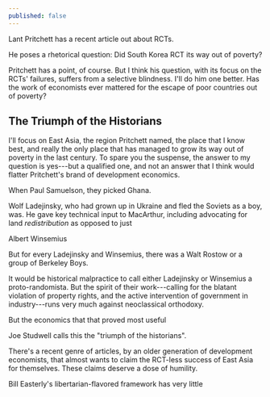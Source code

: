 ```yaml
---
published: false
---
```

Lant Pritchett has a recent article out about RCTs.

He poses a rhetorical question: Did South Korea RCT its way out of poverty?

Pritchett has a point, of course. But I think his question, with its focus on the RCTs' failures, suffers from a selective blindness. I'll do him one better. Has the work of economists ever mattered for the escape of poor countries out of poverty?

## The Triumph of the Historians

I'll focus on East Asia, the region Pritchett named, the place that I know best, and really the only place that has managed to grow its way out of poverty in the last century. To spare you the suspense, the answer to my question is yes---but a qualified one, and not an answer that I think would flatter Pritchett's brand of development economics.

When Paul Samuelson, they picked Ghana.

Wolf Ladejinsky, who had grown up in Ukraine and fled the Soviets as a boy, was. He gave key technical input to MacArthur, including advocating for land _redistribution_ as opposed to just 

Albert Winsemius

But for every Ladejinsky and Winsemius, there was a Walt Rostow or a group of Berkeley Boys.

It would be historical malpractice to call either Ladejinsky or Winsemius a proto-randomista. But the spirit of their work---calling for the blatant violation of property rights, and the active intervention of government in industry---runs very much against neoclassical orthodoxy. 


But the economics that that proved most useful



Joe Studwell calls this the "triumph of the historians".



There's a recent genre of articles, by an older generation of development economists, that almost wants to claim the RCT-less success of East Asia for themselves. These claims deserve a dose of humility.

Bill Easterly's libertarian-flavored framework has very little